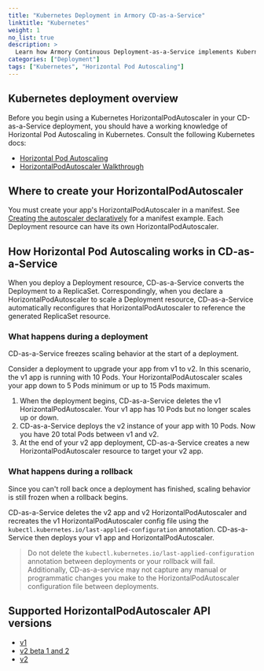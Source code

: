 ```yaml
---
title: "Kubernetes Deployment in Armory CD-as-a-Service"
linktitle: "Kubernetes"
weight: 1
no_list: true
description: >
  Learn how Armory Continuous Deployment-as-a-Service implements Kubernetes Horizontal Pod Autoscaling.
categories: ["Deployment"]
tags: ["Kubernetes", "Horizontal Pod Autoscaling"]
---
```



## Kubernetes deployment overview 


Before you begin using a Kubernetes HorizontalPodAutoscaler in your CD-as-a-Service deployment, you should have a working knowledge of Horizontal Pod Autoscaling in Kubernetes. Consult the following Kubernetes docs:

- [Horizontal Pod Autoscaling](https://kubernetes.io/docs/tasks/run-application/horizontal-pod-autoscale/)
- [HorizontalPodAutoscaler Walkthrough](https://kubernetes.io/docs/tasks/run-application/horizontal-pod-autoscale-walkthrough/)

## Where to create your HorizontalPodAutoscaler

You must create your app's HorizontalPodAutoscaler in a manifest. See [Creating the autoscaler declaratively](https://kubernetes.io/docs/tasks/run-application/horizontal-pod-autoscale-walkthrough/#creating-the-autoscaler-declaratively) for a manifest example. Each Deployment resource can have its own HorizontalPodAutoscaler.


## How Horizontal Pod Autoscaling works in CD-as-a-Service

When you deploy a Deployment resource, CD-as-a-Service converts the Deployment to a ReplicaSet. Correspondingly, when you declare a HorizontalPodAutoscaler to scale a Deployment resource, CD-as-a-Service automatically reconfigures that HorizontalPodAutoscaler to reference the generated ReplicaSet resource.

### What happens during a deployment

CD-as-a-Service freezes scaling behavior at the start of a deployment.

Consider a deployment to upgrade your app from v1 to v2. In this scenario, the v1 app is running with 10 Pods. Your HorizontalPodAutoscaler scales your app down to 5 Pods minimum or up to 15 Pods maximum.

1. When the deployment begins, CD-as-a-Service deletes the v1 HorizontalPodAutoscaler. Your v1 app has 10 Pods but no longer scales up or down.
1. CD-as-a-Service deploys the v2 instance of your app with 10 Pods. Now you have 20 total Pods between v1 and v2.
1. At the end of your v2 app deployment, CD-as-a-Service creates a new HorizontalPodAutoscaler resource to target your v2 app.

### What happens during a rollback

Since you can't roll back once a deployment has finished, scaling behavior is still frozen when a rollback begins.

CD-as-a-Service deletes the v2 app and v2 HorizontalPodAutoscaler and recreates the v1 HorizontalPodAutoscaler config file using the  `kubectl.kubernetes.io/last-applied-configuration` annotation. CD-as-a-Service then deploys your v1 app and HorizontalPodAutoscaler.

>Do not delete the `kubectl.kubernetes.io/last-applied-configuration` annotation between deployments or your rollback will fail. Additionally, CD-as-a-service may not capture any manual or programmatic changes you make to the HorizontalPodAutoscaler configuration file between deployments.

## Supported HorizontalPodAutoscaler API versions

- [v1](https://kubernetes.io/docs/reference/kubernetes-api/workload-resources/horizontal-pod-autoscaler-v1/)
- [v2 beta 1 and 2](https://kubernetes.io/docs/reference/kubernetes-api/workload-resources/horizontal-pod-autoscaler-v2beta2/)
-  [v2](https://kubernetes.io/docs/reference/kubernetes-api/workload-resources/horizontal-pod-autoscaler-v2/)

